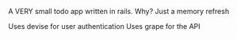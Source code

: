 A VERY small todo app written in rails.
Why?
Just a memory refresh

Uses devise for user authentication
Uses grape for the API
